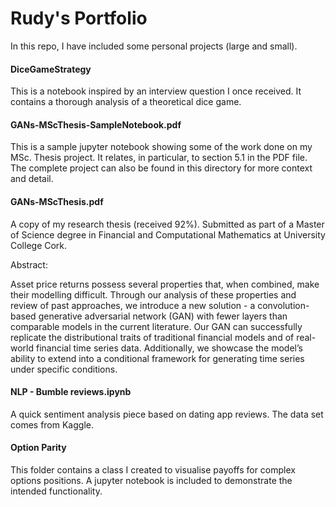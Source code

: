 # Rudy's Portfolio

In this repo, I have included some personal projects (large and small).

#### DiceGameStrategy

This is a notebook inspired by an interview question I once received. It contains a thorough analysis of a theoretical dice game.

#### GANs-MScThesis-SampleNotebook.pdf

This is a sample jupyter notebook showing some of the work done on my MSc. Thesis project. It relates, in particular, to section 5.1 in the PDF file. The complete project can also be found in this directory for more context and detail.

#### GANs-MScThesis.pdf

A copy of my research thesis (received 92%). Submitted as part of a Master of Science degree in Financial and Computational Mathematics at University College Cork. 

Abstract:

Asset price returns possess several properties that, when combined, make their modelling difficult.
Through our analysis of these properties and review of past approaches, we introduce a new solution - a
convolution-based generative adversarial network (GAN) with fewer layers than comparable models in the
current literature. Our GAN can successfully replicate the distributional traits of traditional financial
models and of real-world financial time series data. Additionally, we showcase the model’s ability to
extend into a conditional framework for generating time series under specific conditions.

#### NLP - Bumble reviews.ipynb

A quick sentiment analysis piece based on dating app reviews. The data set comes from Kaggle.

#### Option Parity

This folder contains a class I created to visualise payoffs for complex options positions. A jupyter notebook is included to demonstrate the intended functionality.
